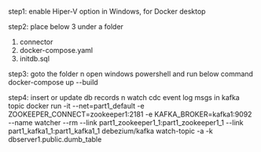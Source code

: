 step1:
enable Hiper-V option in Windows, for Docker desktop

step2:
place below 3 under a folder
1. connector
2. docker-compose.yaml
3. initdb.sql

step3:
goto the folder n open windows powershell and run below command
docker-compose up --build

step4: insert or update db records n watch cdc event log msgs in kafka topic
docker run -it --net=part1_default -e ZOOKEEPER_CONNECT=zookeeper1:2181 -e KAFKA_BROKER=kafka1:9092 --name watcher --rm --link part1_zookeeper1_1:part1_zookeeper1_1 --link part1_kafka1_1:part1_kafka1_1 debezium/kafka watch-topic -a -k dbserver1.public.dumb_table

